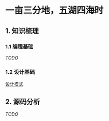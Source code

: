 # 一亩三分地，五湖四海时

## 1. 知识梳理

### 1.1 编程基础

*TODO*


### 1.2 设计基础

[设计模式](https://github.com/annrps/annrps.github.io/tree/main/%E8%AE%BE%E8%AE%A1%E6%A8%A1%E5%BC%8F)


## 2. 源码分析

*TODO*

